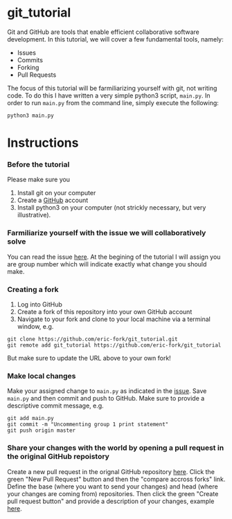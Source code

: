 # git_tutorial
Git and GitHub are tools that enable efficient collaborative software development. In this tutorial, we will cover a few fundamental tools, namely:
- Issues
- Commits
- Forking
- Pull Requests

The focus of this tutorial  will be farmiliarizing yourself with git, not writing code. To do this I have written a very simple python3 script, `main.py`. In order to run `main.py` from the command line, simply execute the following:
```
python3 main.py
```

# Instructions

### Before the tutorial
Please make sure you
1. Install git on your computer
2. Create a [GitHub](https://github.com) account
3. Install python3 on your computer (not strickly necessary, but very illustrative).
 
### Farmiliarize yourself with the issue we will collaboratively solve
You can read the issue [here](https://github.com/EricKeenan/git_tutorial/issues/2). At the begining of the tutorial I will assign you are group number which will indicate exactly what change you should make. 

### Creating a fork
1. Log into GitHub
2. Create a fork of this repository into your own GitHub account
3. Navigate to your fork and clone to your local machine via a terminal window, e.g.
```
git clone https://github.com/eric-fork/git_tutorial.git
git remote add git_tutorial https://github.com/eric-fork/git_tutorial
```
But make sure to update the URL above to your own fork! 

### Make local changes
Make your assigned change to `main.py` as indicated in the [issue](https://github.com/EricKeenan/git_tutorial/issues/2). Save `main.py` and then commit and push to GitHub. Make sure to provide a descriptive commit message, e.g.
```
git add main.py
git commit -m "Uncommenting group 1 print statement" 
git push origin master
```

### Share your changes with the world by opening a pull request in the original GitHub repoistory
Create a new pull request in the orignal GitHub repository [here](https://github.com/EricKeenan/git_tutorial/pulls). Click the green "New Pull Request" button and then the "compare accross forks" link. Define the base (where you want to send your changes) and head (where your changes are coming from) repositories. Then click the green "Create pull request button" and provide a description of your changes, example [here](https://github.com/EricKeenan/git_tutorial/pull/1).
